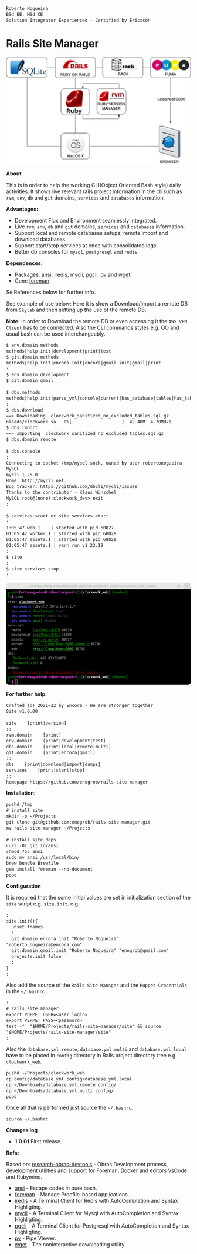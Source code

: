 ```
Roberto Nogueira  
BSd EE, MSd CE
Solution Integrator Experienced - Certified by Ericsson
```

# Rails Site Manager

![project image](images/project.png)

**About**

This is in order to help the working CLI(Object Oriented Bash style) daily activities. It shows live relevant rails project information in the cli such as `rvm`, `env`, `db` and `git` domains, `services` and `databases` information.

**Advantages:**

* Development Flux and Environment seamlessly integrated.
* Live `rvm`, `env`, `db` and `git` domains, `services` and `databases` information.
* Support local and remote databases setups, remote import and download databases.
* Support start/stop services at once with consolidated logs.
* Better db consoles for `mysql`, `postgresql` and `redis`.

**Dependences:**

* Packages: [ansi](https://github.com/fidian/ansi), [iredis](https://iredis.io), [mycli](https://www.mycli.net), [pgcli](https://www.pgcli.com), [pv](http://www.ivarch.com/programs/pv.shtml) and [wget](https://ftp.gnu.org/old-gnu/Manuals/wget-1.8.1/html_mono/wget.html).
* Gem: [foreman](https://github.com/ddollar/foreman).

Se References below for further info.

See example of use below:
Here it is show a Download/Import a remote DB from `Skylab` and then setting up the use of the remote DB.

**Note:** In order to Download the remote DB or even accessing it the `AWS VPN Client` has to be connected. Also the CLI commands styles e.g. OO and usual bash can be used interchangeably.

```
$ env.domain.methods
methods|help|init|development|print|test
$ git.domain.methods
methods|help|init|encora.init|encora|gmail.init|gmail|print
:
$ env.domain development
$ git.domain gmail

$ dbs.methods
methods|help|init|parse_yml|console|current|has_database|tables|has_tables|records|has_records|print_db|print|location|domain|domain.print|download|import|dumps
:
$ dbs.download
==> Downloading  clockwork_sanitized_no_excluded_tables.sql.gz
nloads/clockwork_sa   0%[                   ]  42.40M  4.70MB/s
$ dbs.import
==> Importing  clockwork_sanitized_no_excluded_tables.sql.gz
$ dbs.domain remote

$ dbs.console
:
Connecting to socket /tmp/mysql.sock, owned by user robertonogueira
MySQL
mycli 1.25.0
Home: http://mycli.net
Bug tracker: https://github.com/dbcli/mycli/issues
Thanks to the contributor - Klaus Wünschel
MySQL root@(none):clockwork_dev> exit
:

$ services.start or site services start
:
1:05:47 web.1    | started with pid 60027
01:05:47 worker.1 | started with pid 60028
01:05:47 assets.1 | started with pid 60029
01:05:47 assets.1 | yarn run v1.22.19
:
$ site
:
$ site services stop
:
```

![](images/screenshot1.png)


**For further help:**

```shell
Crafted (c) 2021~22 by Encora - We are stronger together
Site v1.0.00

site    [print|version]
::
rvm.domain    [print]
env.domain    [print|development|test]
dbs.domain    [print|local|remote|multi]
git.domain    [print|encora|gmail]
::
dbs    [print|download|import|dumps]
services    [print|start|stop]
::
homepage https://github.com/enogrob/rails-site-manager
```

**Installation:**

```
pushd /tmp
# install site
mkdir -p ~/Projects
git clone git@github.com:enogrob/rails-site-manager.git
mv rails-site-manager ~/Projects

# install site deps
curl -OL git.io/ansi
chmod 755 ansi
sudo mv ansi /usr/local/bin/
brew bundle Brewfile
gem install foreman --no-document
popd
```

**Configuration**

It is required that the some initial values are set in initialization section of the `site` script e.g. `site.init`. e.g.
```shell
:
site.init(){
  unset fnames
  :
  git.domain.encora.init "Roberto Nogueira" "roberto.nogueira@encora.com"
  git.domain.gmail.init "Roberto Nogueira" "enogrob@gmail.com" 
  projects.init false
  :
}
:
```

Also add the source of the `Rails Site Manager` and the `Puppet Credentials` in the `~/.bashrc` .
```
:
# rails site manager
export PUPPET_USER=<user login>
export PEPPET_PASS=<password>
test -f  "$HOME/Projects/rails-site-manager/site" && source "$HOME/Projects/rails-site-manager/site"
:
```

Also the `database.yml.remote`, `database.yml.multi` and `database.yml.local` have to be placed in `config` directory in Rails project directory tree e.g. `clockwork_web`.
```
pushd ~/Projects/clockwork_web
cp config/database.yml config/database.yml.local
cp ~/Downloads/database.yml.remote config/
cp ~/Downloads/database.yml.multi config/
popd
```

Once all that is performed just source the `~/.bashrc`.
```
source ~/.bashrc
```

**Changes log**

* **1.0.01** First release.

**Refs:**

Based on: [research-obras-devtools](https://github.com/enogrob/research-obras-devtools) - Obras Development process, development utilities and support for Foreman, Docker and editors VsCode and Rubymine.

* [ansi](https://github.com/fidian/ansi) - Escape codes in pure bash.
* [foreman](https://github.com/ddollar/foreman) - Manage Procfile-based applications.
* [iredis](https://iredis.io) - A Terminal Client for Redis with AutoCompletion and Syntax Highligting.
* [mycli](https://www.mycli.net) - A Terminal Client for Mysql with AutoCompletion and Syntax Highligting.
* [pgcli](https://www.pgcli.com/) - A Terminal Client for Postgresql with AutoCompletion and Syntax Highligting.
* [pv](http://www.ivarch.com/programs/pv.shtml) - Pipe Viewer.
* [wget](https://ftp.gnu.org/old-gnu/Manuals/wget-1.8.1/html_mono/wget.html) - The noninteractive downloading utility.
